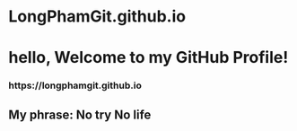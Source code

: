 # LongPhamGit.github.io
<h1>hello, Welcome to my GitHub Profile!</h1>
<h3>https://longphamgit.github.io</h3>
<h2>My phrase: No try No life</h2>

